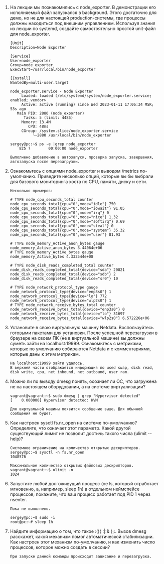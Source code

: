 1. На лекции мы познакомились с node_exporter. В демонстрации его исполняемый файл запускался в background. Этого достаточно для демо, но не для настоящей production-системы, где процессы должны находиться под внешним управлением. Используя знания из лекции по systemd, создайте самостоятельно простой unit-файл для node_exporter.

	```	
	[Unit]
	Description=Node Exporter
	
	[Service]
	User=node_exporter
	Group=node_exporter
	ExecStart=/usr/local/bin/node_exporter
	
	[Install]
	WantedBy=multi-user.target

	node_exporter.service - Node Exporter
	     Loaded: loaded (/etc/systemd/system/node_exporter.service; enabled; vendor>
	     Active: active (running) since Wed 2023-01-11 17:06:34 MSK; 53s ago
	   Main PID: 2880 (node_exporter)
	      Tasks: 5 (limit: 4485)
	     Memory: 13.4M
	        CPU: 48ms
	     CGroup: /system.slice/node_exporter.service
           	  └─2880 /usr/local/bin/node_exporter
	
	sergey@pc:~$ ps -e |grep node_exporter
	    825 ?        00:00:00 node_exporter
	
	Выполнено добавление в автозапуск, проверка запуска, завершения, автозапуска после перезагрузки.
	```

2. Ознакомьтесь с опциями node_exporter и выводом /metrics по-умолчанию. Приведите несколько опций, которые вы бы выбрали для базового мониторинга хоста по CPU, памяти, диску и сети.

	``````
	Несколько примеров:
	
	# TYPE node_cpu_seconds_total counter
	node_cpu_seconds_total{cpu="0",mode="idle"} 750
	node_cpu_seconds_total{cpu="0",mode="iowait"} 91.05
	node_cpu_seconds_total{cpu="0",mode="irq"} 0
	node_cpu_seconds_total{cpu="0",mode="nice"} 1.32
	node_cpu_seconds_total{cpu="0",mode="softirq"} 0.69
	node_cpu_seconds_total{cpu="0",mode="steal"} 0
	node_cpu_seconds_total{cpu="0",mode="system"} 35.32
	node_cpu_seconds_total{cpu="0",mode="user"} 81.93
	
	# TYPE node_memory_Active_anon_bytes gauge
	node_memory_Active_anon_bytes 3.44064e+06
	# TYPE node_memory_Active_bytes gauge
	node_memory_Active_bytes 4.332544e+08
	
	# TYPE node_disk_reads_completed_total counter
	node_disk_reads_completed_total{device="sda"} 20821
	node_disk_reads_completed_total{device="sdb"} 2
	node_disk_reads_completed_total{device="sr0"} 10
	
	# TYPE node_network_protocol_type gauge
	node_network_protocol_type{device="enp3s0"} 1
	node_network_protocol_type{device="lo"} 772
	node_network_protocol_type{device="wlp2s0"} 1
	# TYPE node_network_receive_bytes_total counter
	node_network_receive_bytes_total{device="enp3s0"} 0
	node_network_receive_bytes_total{device="lo"} 31697
	node_network_receive_bytes_total{device="wlp2s0"} 6.572226e+06
	``````

3. Установите в свою виртуальную машину Netdata. Воспользуйтесь готовыми пакетами для установки. После успешной перезагрузки в браузере на своем ПК (не в виртуальной машине) вы должны суметь зайти на localhost:19999. Ознакомьтесь с метриками, которые по умолчанию собираются Netdata и с комментариями, которые даны к этим метрикам.

	```
	На localhost:19999 зайти удалось.
	В верхней части отображается информация по used swap, disk read, disk write, cpu, net inbound, net outbound, user ram.	
	```

4. Можно ли по выводу dmesg понять, осознает ли ОС, что загружена не на настоящем оборудовании, а на системе виртуализации?

	```
	vagrant@vagrant:~$ sudo dmesg | grep "Hypervisor detected"
	[    0.000000] Hypervisor detected: KVM
	
	Для виртуальной машины появится сообщение выше. Для обычной сообщения не будет.
	```

5. Как настроен sysctl fs.nr_open на системе по-умолчанию? Определите, что означает этот параметр. Какой другой существующий лимит не позволит достичь такого числа (ulimit --help)?

	```
	Системное ограничение на количество открытых дескрипторов.
	sergey@pc:~$ sysctl -n fs.nr_open
	1048576
	
	Максимальное количество открытых файловых дескрипторов.
	vagrant@vagrant:~$ ulimit -n
	1024
	```

6. Запустите любой долгоживущий процесс (не ls, который отработает мгновенно, а, например, sleep 1h) в отдельном неймспейсе процессов; покажите, что ваш процесс работает под PID 1 через nsenter.

	```
	Пока не выполнено.

	sergey@pc:~$ sudo -i
	root@pc:~# sleep 1h
	```

7. Найдите информацию о том, что такое :(){ :|:& };:. Вызов dmesg расскажет, какой механизм помог автоматической стабилизации. Как настроен этот механизм по-умолчанию, и как изменить число процессов, которое можно создать в сессии?

	```
	При запуске данной команды происходит зависание и перезагрузка.
	```
